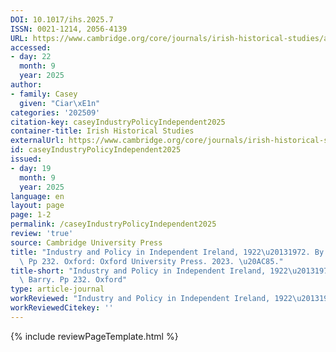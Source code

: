 ```yaml
---
DOI: 10.1017/ihs.2025.7
ISSN: 0021-1214, 2056-4139
URL: https://www.cambridge.org/core/journals/irish-historical-studies/article/abs/industry-and-policy-in-independent-ireland-19221972-by-frank-barry-pp-232-oxford-oxford-university-press-2023-85/81484AC38BA458CE88E1FDA4C2EE00F5
accessed:
- day: 22
  month: 9
  year: 2025
author:
- family: Casey
  given: "Ciar\xE1n"
categories: '202509'
citation-key: caseyIndustryPolicyIndependent2025
container-title: Irish Historical Studies
externalUrl: https://www.cambridge.org/core/journals/irish-historical-studies/article/abs/industry-and-policy-in-independent-ireland-19221972-by-frank-barry-pp-232-oxford-oxford-university-press-2023-85/81484AC38BA458CE88E1FDA4C2EE00F5
id: caseyIndustryPolicyIndependent2025
issued:
- day: 19
  month: 9
  year: 2025
language: en
layout: page
page: 1-2
permalink: /caseyIndustryPolicyIndependent2025
review: 'true'
source: Cambridge University Press
title: "Industry and Policy in Independent Ireland, 1922\u20131972. By Frank Barry.\
  \ Pp 232. Oxford: Oxford University Press. 2023. \u20AC85."
title-short: "Industry and Policy in Independent Ireland, 1922\u20131972. By Frank\
  \ Barry. Pp 232. Oxford"
type: article-journal
workReviewed: "Industry and Policy in Independent Ireland, 1922\u20131972."
workReviewedCitekey: ''
---
```

{% include reviewPageTemplate.html %}